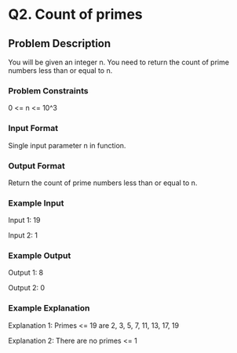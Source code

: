 # Q2. Count of primes

## Problem Description
You will be given an integer n. You need to return the count of prime numbers less than or equal to n.


### Problem Constraints
0 <= n <= 10^3


### Input Format
Single input parameter n in function.


### Output Format
Return the count of prime numbers less than or equal to n.


### Example Input
Input 1: 19

Input 2: 1


### Example Output
Output 1: 8

Output 2: 0


### Example Explanation
Explanation 1: Primes <= 19 are 2, 3, 5, 7, 11, 13, 17, 19

Explanation 2: There are no primes <= 1 